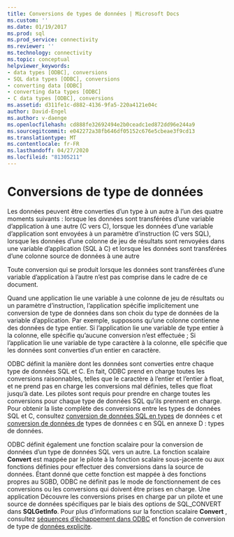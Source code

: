 ```yaml
---
title: Conversions de types de données | Microsoft Docs
ms.custom: ''
ms.date: 01/19/2017
ms.prod: sql
ms.prod_service: connectivity
ms.reviewer: ''
ms.technology: connectivity
ms.topic: conceptual
helpviewer_keywords:
- data types [ODBC], conversions
- SQL data types [ODBC], conversions
- converting data [ODBC]
- converting data types [ODBC]
- C data types [ODBC], conversions
ms.assetid: d311fe1c-d882-4136-9fa5-220a4121e04c
author: David-Engel
ms.author: v-daenge
ms.openlocfilehash: cd888fe32692494e2b0ceadc1ed872dd96e244a9
ms.sourcegitcommit: e042272a38fb646df05152c676e5cbeae3f9cd13
ms.translationtype: MT
ms.contentlocale: fr-FR
ms.lasthandoff: 04/27/2020
ms.locfileid: "81305211"
---
```

# <a name="data-type-conversions"></a>Conversions de type de données
Les données peuvent être converties d’un type à un autre à l’un des quatre moments suivants : lorsque les données sont transférées d’une variable d’application à une autre (C vers C), lorsque les données d’une variable d’application sont envoyées à un paramètre d’instruction (C vers SQL), lorsque les données d’une colonne de jeu de résultats sont renvoyées dans une variable d’application (SQL à C) et lorsque les données sont transférées d’une colonne source de données à une autre  
  
 Toute conversion qui se produit lorsque les données sont transférées d’une variable d’application à l’autre n’est pas comprise dans le cadre de ce document.  
  
 Quand une application lie une variable à une colonne de jeu de résultats ou un paramètre d’instruction, l’application spécifie implicitement une conversion de type de données dans son choix du type de données de la variable d’application. Par exemple, supposons qu’une colonne contienne des données de type entier. Si l’application lie une variable de type entier à la colonne, elle spécifie qu’aucune conversion n’est effectuée ; Si l’application lie une variable de type caractère à la colonne, elle spécifie que les données sont converties d’un entier en caractère.  
  
 ODBC définit la manière dont les données sont converties entre chaque type de données SQL et C. En fait, ODBC prend en charge toutes les conversions raisonnables, telles que le caractère à l’entier et l’entier à float, et ne prend pas en charge les conversions mal définies, telles que float jusqu’à date. Les pilotes sont requis pour prendre en charge toutes les conversions pour chaque type de données SQL qu’ils prennent en charge. Pour obtenir la liste complète des conversions entre les types de données SQL et C, consultez [conversion de données SQL en types](../../../odbc/reference/appendixes/converting-data-from-sql-to-c-data-types.md) de données c et [conversion de données de](../../../odbc/reference/appendixes/converting-data-from-c-to-sql-data-types.md) types de données c en SQL en annexe D : types de données.  
  
 ODBC définit également une fonction scalaire pour la conversion de données d’un type de données SQL vers un autre. La fonction scalaire **Convert** est mappée par le pilote à la fonction scalaire sous-jacente ou aux fonctions définies pour effectuer des conversions dans la source de données. Étant donné que cette fonction est mappée à des fonctions propres au SGBD, ODBC ne définit pas le mode de fonctionnement de ces conversions ou les conversions qui doivent être prises en charge. Une application Découvre les conversions prises en charge par un pilote et une source de données spécifiques par le biais des options de SQL_CONVERT dans **SQLGetInfo**. Pour plus d’informations sur la fonction scalaire **Convert** , consultez [séquences d’échappement dans ODBC](../../../odbc/reference/develop-app/escape-sequences-in-odbc.md) et fonction de conversion de type de [données explicite](../../../odbc/reference/appendixes/explicit-data-type-conversion-function.md).
